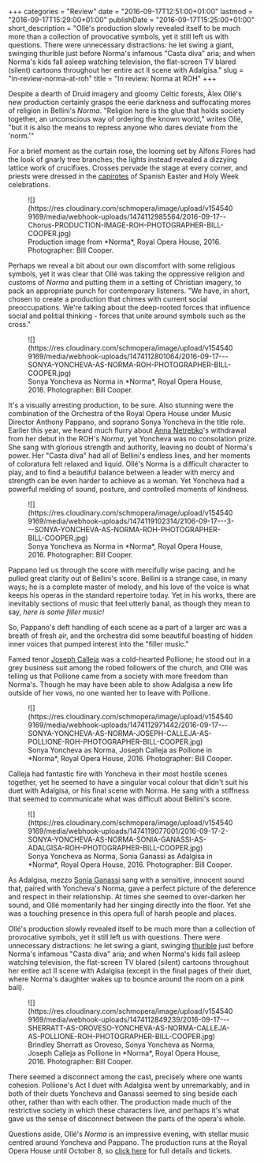 +++
categories = "Review"
date = "2016-09-17T12:51:00+01:00"
lastmod = "2016-09-17T15:29:00+01:00"
publishDate = "2016-09-17T15:25:00+01:00"
short_description = "Ollé&#039;s production slowly revealed itself to be much more than a collection of provocative symbols, yet it still left us with questions. There were unnecessary distractions: he let swing a giant, swinging thurible just before Norma&#039;s infamous &quot;Casta diva&quot; aria; and when Norma&#039;s kids fall asleep watching television, the flat-screen TV blared (silent) cartoons throughout her entire act II scene with Adalgisa."
slug = "in-review-norma-at-roh"
title = "In review: Norma at ROH"
+++

Despite a dearth of Druid imagery and gloomy Celtic forests, Àlex Ollé's new production certainly grasps the eerie darkness and suffocating mores of religion in Bellini's *Norma*. "Religion here is the glue that holds society together, an unconscious way of ordering the known world," writes Ollé, "but it is also the means to repress anyone who dares deviate from the 'norm.'"

For a brief moment as the curtain rose, the looming set by Alfons Flores had the look of gnarly tree branches; the lights instead revealed a dizzying lattice work of crucifixes. Crosses pervade the stage at every corner, and priests were dressed in the [capirotes](https://en.wikipedia.org/wiki/Capirote) of Spanish Easter and Holy Week celebrations. 

<figure data-type="image">![](https://res.cloudinary.com/schmopera/image/upload/v1545409169/media/webhook-uploads/1474112985564/2016-09-17--Chorus-PRODUCTION-IMAGE-ROH-PHOTOGRAPHER-BILL-COOPER.jpg)
<figcaption>Production image from *Norma*, Royal Opera House, 2016. Photographer: Bill Cooper.</figcaption>
</figure>

Perhaps we reveal a bit about our own discomfort with some religious symbols, yet it was clear that Ollé was taking the oppressive religion and customs of *Norma* and putting them in a setting of Christian imagery, to pack an appropriate punch for contemporary listeners. "We have, in short, chosen to create a production that chimes with current social preoccupations. We're talking about the deep-rooted forces that influence social and politial thinking - forces that unite around symbols such as the cross."

<figure data-type="image">
![](https://res.cloudinary.com/schmopera/image/upload/v1545409169/media/webhook-uploads/1474112801064/2016-09-17---SONYA-YONCHEVA-AS-NORMA-ROH-PHOTOGRAPHER-BILL-COOPER.jpg)
<figcaption>Sonya Yoncheva as Norma in *Norma*, Royal Opera House, 2016. Photographer: Bill Cooper.</figcaption>
</figure>

It's a visually arresting production, to be sure. Also stunning were the combination of the Orchestra of the Royal Opera House under Music Director Anthony Pappano, and soprano Sonya Yoncheva in the title role. Earlier this year, we heard much flurry about [Anna Netrebko](/scene/people/anna-netrebko/)'s withdrawal from her debut in the ROH's *Norma*, yet Yoncheva was no consolation prize. She sang with glorious strength and authority, leaving no doubt of Norma's power. Her "Casta diva" had all of Bellini's endless lines, and her moments of coloratura felt relaxed and liquid. Ollé's Norma is a difficult character to play, and to find a beautiful balance between a leader with mercy and strength can be even harder to achieve as a woman. Yet Yoncheva had a powerful melding of sound, posture, and controlled moments of kindness.

<figure data-type="image">![](https://res.cloudinary.com/schmopera/image/upload/v1545409169/media/webhook-uploads/1474119102314/2106-09-17---3---SONYA-YONCHEVA-AS-NORMA-ROH-PHOTOGRAPHER-BILL-COOPER.jpg)
<figcaption>Sonya Yoncheva as Norma in *Norma*, Royal Opera House, 2016. Photographer: Bill Cooper.</figcaption>
</figure>

Pappano led us through the score with mercifully wise pacing, and he pulled great clarity out of Bellini's score. Bellini is a strange case, in many ways; he is a complete master of melody, and his love of the voice is what keeps his operas in the standard repertoire today. Yet in his works, there are inevitably sections of music that feel utterly banal, as though they mean to say, *here is some filler music!*

So, Pappano's deft handling of each scene as a part of a larger arc was a breath of fresh air, and the orchestra did some beautiful boasting of hidden inner voices that pumped interest into the "filler music." 

Famed tenor [Joseph Calleja](/scene/people/joseph-calleja/) was a cold-hearted Pollione; he stood out in a grey business suit among the robed followers of the church, and Ollé was telling us that Pollione came from a society with more freedom than Norma's. Though he may have been able to show Adalgisa a new life outside of her vows, no one wanted her to leave with Pollione. 

<figure data-type="image">![](https://res.cloudinary.com/schmopera/image/upload/v1545409169/media/webhook-uploads/1474112971442/2016-09-17---SONYA-YONCHEVA-AS-NORMA-JOSEPH-CALLEJA-AS-POLLIONE-ROH-PHOTOGRAPHER-BILL-COOPER.jpg)
<figcaption>Sonya Yoncheva as Norma, Joseph Calleja as Pollione in *Norma*, Royal Opera House, 2016. Photographer: Bill Cooper.</figcaption>
</figure>

Calleja had fantastic fire with Yoncheva in their most hostile scenes together, yet he seemed to have a singular vocal colour that didn't suit his duet with Adalgisa, or his final scene with Norma. He sang with a stiffness that seemed to communicate what was difficult about Bellini's score.

<figure data-type="image">![](https://res.cloudinary.com/schmopera/image/upload/v1545409169/media/webhook-uploads/1474119077001/2016-09-17-2-SONYA-YONCHEVA-AS-NORMA-SONIA-GANASSI-AS-ADALGISA-ROH-PHOTOGRAPHER-BILL-COOPER.jpg)
<figcaption>Sonya Yoncheva as Norma, Sonia Ganassi as Adalgisa in *Norma*, Royal Opera House, 2016. Photographer: Bill Cooper.</figcaption>
</figure>

As Adalgisa, mezzo [Sonia Ganassi](/scene/people/sonia-ganassi/) sang with a sensitive, innocent sound that, paired with Yoncheva's Norma, gave a perfect picture of the deference and respect in their relationship. At times she seemed to over-darken her sound, and Ollé momentarily had her singing directly into the floor. Yet she was a touching presence in this opera full of harsh people and places.

Ollé's production slowly revealed itself to be much more than a collection of provocative symbols, yet it still left us with questions. There were unnecessary distractions: he let swing a giant, swinging [thurible](https://en.wikipedia.org/wiki/Thurible) just before Norma's infamous "Casta diva" aria; and when Norma's kids fall asleep watching television, the flat-screen TV blared (silent) cartoons throughout her entire act II scene with Adalgisa (except in the final pages of their duet, where Norma's daughter wakes up to bounce around the room on a pink ball).

<figure data-type="image">
![](https://res.cloudinary.com/schmopera/image/upload/v1545409169/media/webhook-uploads/1474112849239/2016-09-17---SHERRATT-AS-OROVESO-YONCHEVA-AS-NORMA-CALLEJA-AS-POLLIONE-ROH-PHOTOGRAPHER-BILL-COOPER.jpg)
<figcaption>Brindley Sherratt as Oroveso, Sonya Yoncheva as Norma, Joseph Calleja as Pollione in *Norma*, Royal Opera House, 2016. Photographer: Bill Cooper.</figcaption>
</figure>

There seemed a disconnect among the cast, precisely where one wants cohesion.  Pollione's Act I duet with Adalgisa went by unremarkably, and in both of their duets Yoncheva and Ganassi seemed to sing beside each other, rather than with each other. The production made much of the restrictive society in which these characters live, and perhaps it's what gave us the sense of disconnect between the parts of the opera's whole.

Questions aside, Ollé's *Norma* is an impressive evening, with stellar music centred around Yoncheva and Pappano. The production runs at the Royal Opera House until October 8, so [click here](http://www.roh.org.uk/productions/norma-by-alex-olle) for full details and tickets.
